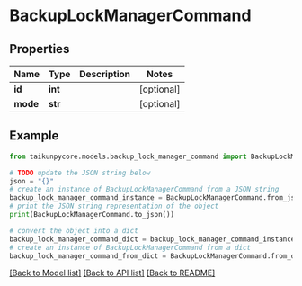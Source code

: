 # BackupLockManagerCommand


## Properties

Name | Type | Description | Notes
------------ | ------------- | ------------- | -------------
**id** | **int** |  | [optional] 
**mode** | **str** |  | [optional] 

## Example

```python
from taikunpycore.models.backup_lock_manager_command import BackupLockManagerCommand

# TODO update the JSON string below
json = "{}"
# create an instance of BackupLockManagerCommand from a JSON string
backup_lock_manager_command_instance = BackupLockManagerCommand.from_json(json)
# print the JSON string representation of the object
print(BackupLockManagerCommand.to_json())

# convert the object into a dict
backup_lock_manager_command_dict = backup_lock_manager_command_instance.to_dict()
# create an instance of BackupLockManagerCommand from a dict
backup_lock_manager_command_from_dict = BackupLockManagerCommand.from_dict(backup_lock_manager_command_dict)
```
[[Back to Model list]](../README.md#documentation-for-models) [[Back to API list]](../README.md#documentation-for-api-endpoints) [[Back to README]](../README.md)


